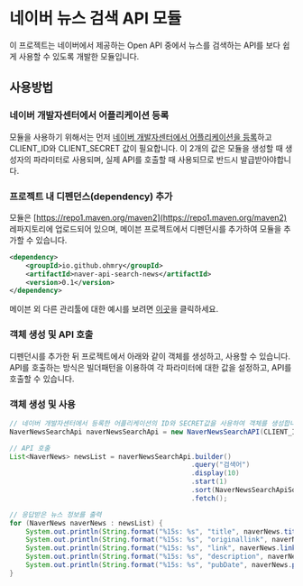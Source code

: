 # 네이버 뉴스 검색 API 모듈
이 프로젝트는 네이버에서 제공하는 Open API 중에서 뉴스를 검색하는 API를 보다 쉽게 사용할 수 있도록 개발한 모듈입니다.

## 사용방법
### 네이버 개발자센터에서 어플리케이션 등록
모듈을 사용하기 위해서는 먼저 [네이버 개발자센터에서 어플리케이션을 등록](https://developers.naver.com/apps/#/register)하고 CLIENT_ID와 CLIENT_SECRET 값이 필요합니다.
이 2개의 값은 모듈을 생성할 때 생성자의 파라미터로 사용되며, 실제 API를 호출할 때 사용되므로 반드시 발급받아야합니다.

### 프로젝트 내 디펜던스(dependency) 추가
모듈은 [https://repo1.maven.org/maven2](https://repo1.maven.org/maven2) 레파지토리에 업로드되어 있으며, 메이븐 프로젝트에서 디펜던시를 추가하여 모듈을 추가할 수 있습니다.
```xml
<dependency>
    <groupId>io.github.ohmry</groupId>
    <artifactId>naver-api-search-news</artifactId>
    <version>0.1</version>
</dependency>
```
메이븐 외 다른 관리툴에 대한 예시를 보려면 [이곳](https://central.sonatype.dev/artifact/io.github.ohmry/naver-api-search-news/0.1)을 클릭하세요.

### 객체 생성 및 API 호출
디펜던시를 추가한 뒤 프로젝트에서 아래와 같이 객체를 생성하고, 사용할 수 있습니다. API를 호출하는 방식은 빌더패턴을 이용하여 각 파라미터에 대한 값을 설정하고, API를 호출할 수 있습니다.

### 객체 생성 및 사용
```java
// 네이버 개발자센터에서 등록한 어플리케이션의 ID와 SECRET값을 사용하여 객체를 생성합니다.
NaverNewsSearchApi naverNewsSearchApi = new NaverNewsSearchAPI(CLIENT_ID, CLIENT_SECRET);

// API 호출
List<NaverNews> newsList = naverNewsSearchApi.builder()
                                             .query("검색어")
                                             .display(10)                                  // 한번 조회할 때, 가져올 데이터의 수 (기본값 10)
                                             .start(1)                                     // 조회할 때, 페이지의 번호 (기본값 1)
                                             .sort(NaverNewsSearchApiSortType.ACCURACY)    // 정렬방식 (ACCURACY: 정확도, DATE: 최신순)
                                             .fetch();

// 응답받은 뉴스 정보를 출력
for (NaverNews naverNews : newsList) {
    System.out.println(String.format("%15s: %s", "title", naverNews.title);                 // 제목
    System.out.println(String.format("%15s: %s", "originallink", naverNews.originallink);   // 실제 뉴스 링크
    System.out.println(String.format("%15s: %s", "link", naverNews.link);                   // 네이버 뉴스 링크
    System.out.println(String.format("%15s: %s", "description", naverNews.description);     // 내용
    System.out.println(String.format("%15s: %s", "pubDate", naverNews.pubDate);             // 발행일시
}
```